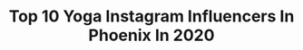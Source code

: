 ---
title: Top 10 Yoga Instagram Influencers In Phoenix In 2020
description: >-
  Find top yoga Instagram influencers in Phoenix in 2020. Most popular hashtags: #yoga #fitness #yogi #love.
platform: Instagram
profiles:
  - username: "alexismansperger"
    fullname: >-
      🦋⛰🌈
    location: "United States"
    followers: 6881
    engagement: 511
    commentsToLikes: 0.043085
    avatar: "https://scontent-ams4-1.cdninstagram.com/v/t51.2885-19/s320x320/54511581_967148686815930_2040005402837385216_n.jpg?_nc_ht=scontent-ams4-1.cdninstagram.com&_nc_ohc=9MBvgHyisy4AX8OCyuu&oh=7577a909c15ea1813dbf98a534515ecc&oe=5EABC9B3"
    verified: false
    hashtags: "#extra, #hikeaz, #southernaz, #crackedcameralensfilter"
  - username: "mamamaya"
    fullname: >-
      Maya Thompson
    location: "United States"
    followers: 25607
    engagement: 256
    commentsToLikes: 0.013197
    avatar: "https://scontent-ams4-1.cdninstagram.com/v/t51.2885-19/10986118_828701137196362_2027219491_a.jpg?_nc_ht=scontent-ams4-1.cdninstagram.com&_nc_ohc=mY-AgoaU80wAX_pTAEN&oh=7c8e65d1563a7727220f8d6adcf0a6cd&oe=5EB8AD4F"
    verified: false
    hashtags: "#staywild, #saveme, #loveherbutleaveherwild, #desertlife"
  - username: "yogamaris"
    fullname: >-
      maris degener
    location: "United States"
    followers: 66158
    engagement: 373
    commentsToLikes: 0.023269
    avatar: "https://scontent-ams4-1.cdninstagram.com/v/t51.2885-19/s320x320/69012382_2403297709917005_3624071018995253248_n.jpg?_nc_ht=scontent-ams4-1.cdninstagram.com&_nc_ohc=vr7Cpp1N-HsAX9UvsPh&oh=996f186845df84e7e13ae96257374d4e&oe=5EBB6B5E"
    verified: false
    hashtags: "#teacher, #iammarismovie, #whatimgoingthru, #sf"
  - username: "robinmartinyoga"
    fullname: >-
      Robin Martin
    location: "United States"
    followers: 399273
    engagement: 98
    commentsToLikes: 0.028249
    avatar: "https://scontent-lhr8-1.cdninstagram.com/v/t51.2885-19/11249951_1583447628588949_1790155739_a.jpg?_nc_ht=scontent-lhr8-1.cdninstagram.com&_nc_ohc=K1ffZeQuMgwAX8JCvnJ&oh=6eba9d97b412622f7017d40c81ab9d80&oe=5EB9F92D"
    verified: false
    hashtags: "#moveinto2020, #stayhealthy, #forearmwheel, #progression"
  - username: "ktmosborne"
    fullname: >-
      Katie Osborne
    location: "United States"
    followers: 33997
    engagement: 459
    commentsToLikes: 0.029455
    avatar: "https://scontent-ams4-1.cdninstagram.com/v/t51.2885-19/s320x320/91895549_149871816424754_3533785987480027136_n.jpg?_nc_ht=scontent-ams4-1.cdninstagram.com&_nc_ohc=iSMH47aTbhEAX9P6Tx6&oh=4f4f052059272867dd68375e5469932a&oe=5EBBF7AB"
    verified: false
    hashtags: "#mecum, #sema, #cacars, #4onthefloor"
  - username: "bentley.likethecar"
    fullname: >-
      Bentley Katherine
    location: "United States"
    followers: 17104
    engagement: 330
    commentsToLikes: 0.081703
    avatar: "https://scontent-lhr8-1.cdninstagram.com/v/t51.2885-19/s320x320/69856245_1080613452142082_8257720976188375040_n.jpg?_nc_ht=scontent-lhr8-1.cdninstagram.com&_nc_ohc=Nh2-UZRRR3YAX92Znwf&oh=8e85aca1feba9e488b896d650997a29b&oe=5EB98AE4"
    verified: false
    hashtags: "#liveingratitude, #smilebig, #hikeaz, #friendship"
  - username: "amymillar"
    fullname: >-
      Amy Millar Vegan HealthCoachⓋ
    location: "United States"
    followers: 24379
    engagement: 191
    commentsToLikes: 0.046725
    avatar: "https://scontent-ams4-1.cdninstagram.com/v/t51.2885-19/s320x320/71286209_425276628371865_708399416037343232_n.jpg?_nc_ht=scontent-ams4-1.cdninstagram.com&_nc_ohc=mNACJeOXZxYAX9BY9ai&oh=72f2ba2fcf7571c441ece4700924262d&oe=5EBC45D6"
    verified: false
    hashtags: "#vegansofig, #oneness, #calisthenics, #vortex"
  - username: "thebalancedpt"
    fullname: >-
      Dr. Dava Nichol // PT + Yoga
    location: "United States"
    followers: 51161
    engagement: 138
    commentsToLikes: 0.064716
    avatar: "https://scontent-ams4-1.cdninstagram.com/v/t51.2885-19/s320x320/43914918_186154935608824_4475728648283881472_n.jpg?_nc_ht=scontent-ams4-1.cdninstagram.com&_nc_ohc=vwEVJlP6vIwAX_zJBRu&oh=a8cb93563bfb0cbbe714529e0c809861&oe=5EB2827C"
    verified: false
    hashtags: "#anklemobility, #mobilityseries, #physicaltherapy, #mobilitydrills"
  - username: "poppyseed_dancer"
    fullname: >-
      PoppySeed Ballet Model 📍Sweden
    location: "United States"
    followers: 59564
    engagement: 522
    commentsToLikes: 0.032530
    avatar: "https://scontent-ams4-1.cdninstagram.com/v/t51.2885-19/s320x320/80343930_474861520119961_1445758512356392960_n.jpg?_nc_ht=scontent-ams4-1.cdninstagram.com&_nc_ohc=d35MmfbX_dsAX8F9Kzq&oh=2405f5c047a4f4dcd4de59b9bf258193&oe=5EB91A22"
    verified: false
    hashtags: "#angel, #bali, #balletphotographer, #6pack"
  - username: "jessicaadamson"
    fullname: >-
      J E S S
    location: "United States"
    followers: 7845
    engagement: 508
    commentsToLikes: 0.094856
    avatar: "https://scontent-lhr8-1.cdninstagram.com/v/t51.2885-19/s320x320/91504236_263773337960532_6021153736464793600_n.jpg?_nc_ht=scontent-lhr8-1.cdninstagram.com&_nc_ohc=R0J4MuKxWJsAX-TxyJ1&oh=ab2e844a36a5e926afceeeb376703079&oe=5EBB328C"
    verified: false
    hashtags: "#sun, #quarantine, #reflection, #couplegoals"
---